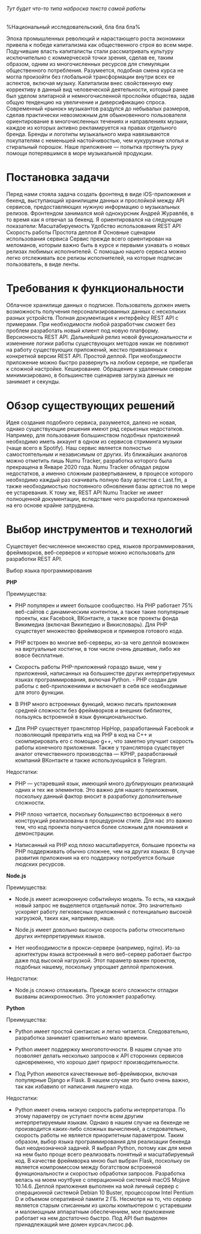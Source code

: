 ###### Тут будет что-то типа наброска текста самой работы

%Национальный исследовательский, бла бла бла%

Эпоха промышленных революций и нарастающего роста экономики привела к
победе капитализма как общественного строя во всем мире. Подучившие власть
капиталисты стали рассматривать культуру исключительно с коммерческой
точки зрения, сделав ее, таким образом, одним из многочисленных ресурсов для
стимуляции общественного потребления. Разумеется, подобная смена курса не
могла произойти без глобальной трансформации внутри всех ее аспектов,
включая музыку. Капитализм внес свойственную ему коррективу в данный вид
человеческой деятельности, который ранее был уделом элитарной и
немногочисленной прослойки общества, задав общую тенденцию на увеличение
и диверсификацию спроса. Современный «рынок» музыкантов раздулся до
небывалых размеров, сделав практически невозможным для обыкновенного
пользователя ориентирование в многочисленных течениях и направлениях
музыки, каждое из которых активно рекламируется на правах отдельного
бренда. Бренды и логотипы музыкального мира навязываются покупателям с
неменьшей настойчивостью, чем кукурузные хлопья и стиральный порошок.
Наше приложение — попытка протянуть руку помощи потерявшимся в море
музыкальной продукции.
# Постановка задачи
Перед нами стояла задача создать фронтенд в виде iOS-приложения и бекенд,
выступающий хранилищем данных и прослойкой между API сервисов,
предоставляющих нужную информацию о музыкальных релизов. Фронтендом
занимался мой однокурсник Андрей Журавлёв, в то время как я отвечал за
бекенд. Я ориентировался на следующие показатели:
Масштабируемость
Удобство использования REST API
Скорость работы
Простота деплоя # Основные сценарии использования сервиса
Сервис прежде всего ориентирован на меломанов, которым важно быть в курсе
и первыми узнавать о новых релизах любимых исполнителей. С помощью
нашего сервиса можно легко отслеживать все релизы исполнителей, на которые
подписан пользователь, в виде ленты.
# Требования к функциональности
Облачное хранилище данных о подписке. Пользователь должен иметь
возможность получения персонализированных данных с нескольких разных
устройств.
Полная документация к интерфейсу REST API с примерами. При необходимости
любой разработчик сможет без проблем разработать новый клиент под новую
платформу.
Версионность REST API. Дальнейший релиз новой функциональности и
изменение логики работы существующих методов никак не повлияют на работу
существующих приложений, жестко привязанных к конкретной версии REST
API.
Простой деплой. При необходимости приложение можно быстро развернуть на
любом сервере, не прибегая к сложной настройке.
Кеширование. Обращение к удаленным северам минимизировано, в большинстве
сценариев загрузка данных не занимает и секунды.
# Обзор существующих решений
Идея создания подобного сервиса, разумеется, далеко не новая, однако
существующие решения имеют ряд серьезных недостатков. Например, для
пользования большинством подобных приложений необходимо иметь аккаунт в
одном из сервисов стриминга музыки (чаще всего в Spotify). Наш сервис
является полностью самостоятельным и независимым от других. Из ближайших аналогов можно отметить лишь Numu Tracker, разработка
которого была прекращена в Январе 2020 года.
Numu Tracker обладал рядом недостатков, а именно сложным развертыванием, в
процессе которого необходимо каждый раз скачивать полную базу артистов с
Last.fm, а также необходимостью постоянного обновления базы артистов по
мере ее устаревания. К тому же, REST API Numu Tracker не имеет полноценной
документации, вследствие чего разработка приложений на его основе крайне
затруднена.
# Выбор инструментов и технологий
Существует бесчисленное множество сред, языков программирования,
фреймворков, веб-серверов и которые можно использовать для разработки
REST API.

Выбор языка программирования

**PHP**

Преимущества:

- PHP популярен и имеет большое сообщество. На PHP работает 75% веб-сайтов
с динамическим контентом, а также такие популярные проекты, как Facebook,
ВКонтакте, а также все проекты фонда Викимедиа (включая Википедию и
Викисловарь). Для PHP существует множество фреймворков и примеров
готового кода.

- PHP встроен во многие веб-серверы, из-за чего деплой возможен на виртуальные хостигни, в том числе очень дешевые, либо же вовсе
бесплатные.

- Скорость работы PHP-приложений гораздо выше, чем у приложений, написанных на большинстве других интерпретируемых языках
программирования, включая Python. - PHP создан для работы с веб-приложениями и включает в себя все необходимые для этого функции.

- В PHP много встроенных функций, можно писать приложения средней сложности без фреймворков и внешних библиотек, пользуясь встроенной в
язык функциональностью.

- Для PHP существует транслятор HipHop, разработанный Facebook и позволяющий превратить код на PHP в код на C++ и скомпирировать его с
помощью g++, что заметно улучшит скорость работы конечного приложения.
Также у транслятора существует аналог отечественного производства —
KPHP, разработанный компаний ВКонтакте и также использующийся в
Telegram.

Недостатки:

- PHP — устаревший язык, имеющий много дублирующих реализаций одних и тех же элементов. Это важно для нашего приложения, поскольку данный
фактор вносит в разработку дополнительные сложности.

- PHP плохо читается, поскольку большинство встроенных в него конструкций реализованы в процедурном стиле. Для нас это важно тем, что код проекта
получается более сложным для понимания и демонстрации.

- Написанный на PHP код плохо масштабируется, большие проекты на PHP поддерживать обычно сложнее, чем на других языках. В случае развития
приложения на его поддержку потребуется больше людских ресурсов.

**Node.js**

Преимущества:

- Node.js имеет асинхронную событийную модель. То есть, на каждый новый
запрос не выделяется отдельный поток. Это значительно ускоряет работу легковесных приложений с потенциально высокой нагрузкой, таких как,
например, наше.

- Node.js имеет довольно высокую скорость работы относительно других интерпретируемых языков.

- Нет необходимости в прокси-сервере (например, nginx). Из-за архитектуры языка встроенный в него веб-сервер работает быстро даже под высокой
нагрузкой. Этот параметр важен проектов, подобных нашему, поскольку
упрощает деплой приложения.

Недостатки:

- Node.js сложно отлаживать. Прежде всего сложности отладки вызваны асинхронностью. Это усложняет разработку.

**Python**

Преимущества:

- Python имеет простой синтаксис и легко читается. Следовательно, разработка занимает сравнительно мало времени.

- Python имеет поддержку многопоточности. В нашем случае это позволяет делать несколько запросов к API сторонних сервисов одновременно, что
хорошо дает прирост производительности.

- Под Python имеются качественные веб-фреймворки, включая популярные Django и Flask. В нашем случае это было очень важно, так как избавило от
написания лишнего кода.

Недостатки:

- Python имеет очень низкую скорость работы интерпретатора. По этому параметру он уступает почти всем другим интерпретируемым языкам. Однако в нашем случае на бекенде не производится каких-либо сложных вычислений,
а следовательно, скорость работы не является приоритетным параметром.
Таким образом, выбор языка программирования для реализации бекенда был
неоднозначной задачей. Я выбрал Python, потому как для меня на нем было
проще всего реализовать понятный и масштабируемый код. В качестве
фреймворка мною был выбран Flask, поскольку он является компромиссом
между богатством встроенной функциональности и скоростью обработки
запросов.
Разработка велась на моем ноутбуке с операционной системой macOS Mojave
10.14.6. Деплой приложения выполнен на мой личный сервер с операционной
системой Debian 10 Buster, процессором Intel Pentium D и объемом оперативной
памяти 2 ГБ. Несмотря на то, что сервер является старым списанным из школы
компьютером с устаревшим и маломощным аппаратным обеспечением, мое
приложение работает на нем достаточно быстро. Под API был выделен
принадлежащий мне домен курсач.писос.рф. 
